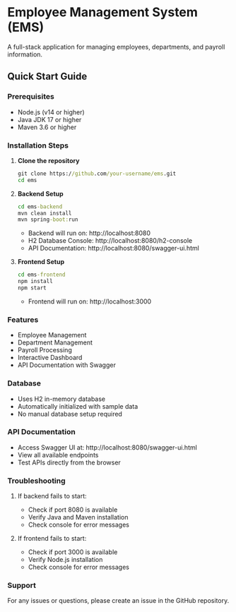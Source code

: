 # Employee Management System (EMS)

A full-stack application for managing employees, departments, and payroll information.

## Quick Start Guide

### Prerequisites
- Node.js (v14 or higher)
- Java JDK 17 or higher
- Maven 3.6 or higher

### Installation Steps

1. **Clone the repository**
   ```cmd
   git clone https://github.com/your-username/ems.git
   cd ems
   ```

2. **Backend Setup**
   ```cmd
   cd ems-backend
   mvn clean install
   mvn spring-boot:run
   ```
   - Backend will run on: http://localhost:8080
   - H2 Database Console: http://localhost:8080/h2-console
   - API Documentation: http://localhost:8080/swagger-ui.html

3. **Frontend Setup**
   ```cmd
   cd ems-frontend
   npm install
   npm start
   ```
   - Frontend will run on: http://localhost:3000

### Features
- Employee Management
- Department Management
- Payroll Processing
- Interactive Dashboard
- API Documentation with Swagger

### Database
- Uses H2 in-memory database
- Automatically initialized with sample data
- No manual database setup required

### API Documentation
- Access Swagger UI at: http://localhost:8080/swagger-ui.html
- View all available endpoints
- Test APIs directly from the browser

### Troubleshooting
1. If backend fails to start:
   - Check if port 8080 is available
   - Verify Java and Maven installation
   - Check console for error messages

2. If frontend fails to start:
   - Check if port 3000 is available
   - Verify Node.js installation
   - Check console for error messages

### Support
For any issues or questions, please create an issue in the GitHub repository. 